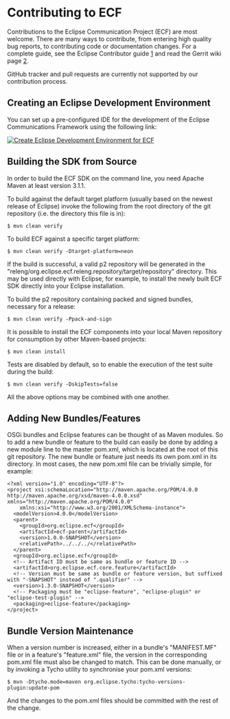 Contributing to ECF
===================

Contributions to the Eclipse Communication Project (ECF) are most welcome. 
There are many ways to contribute, from entering high quality bug reports, 
to contributing code or documentation changes. For a complete guide, see 
the Eclipse Contributor guide [1] and read the Gerrit wiki page [2].

GitHub tracker and pull requests are currently not supported by our
contribution process.

[1]: http://eclipse.org/contribute/
[2]: http://wiki.eclipse.org/Gerrit


Creating an Eclipse Development Environment
-------------------------------------------

You can set up a pre-configured IDE for the development of the Eclipse Communications Framework using the following link:

[![Create Eclipse Development Environment for ECF](https://download.eclipse.org/oomph/www/setups/svg/ECF.svg)](https://www.eclipse.org/setups/installer/?url=https://raw.githubusercontent.com/eclipse/ecf/master/releng/org.eclipse.ecf.releng/ECFConfiguration.setup&show=true "Click to open Eclipse-Installer Auto Launch or drag onto your running installer's title area")

Building the SDK from Source
----------------------------

In order to build the ECF SDK on the command line, you need Apache Maven at
least version 3.1.1.

To build against the default target platform (usually based on the newest
release of Eclipse) invoke the following from the root directory of the git
repository (i.e. the directory this file is in):

    $ mvn clean verify

To build ECF against a specific target platform:

    $ mvn clean verify -Dtarget-platform=neon

If the build is successful, a valid p2 repository will be generated in the
"releng/org.eclipse.ecf.releng.repository/target/repository" directory. This
may be used directly with Eclipse, for example, to install the newly built
ECF SDK directly into your Eclipse installation.

To build the p2 repository containing packed and signed bundles, necessary for
a release:

    $ mvn clean verify -Ppack-and-sign

It is possible to install the ECF components into your local Maven repository
for consumption by other Maven-based projects:

    $ mvn clean install

Tests are disabled by default, so to enable the execution of the test suite 
during the build:

    $ mvn clean verify -DskipTests=false

All the above options may be combined with one another.

Adding New Bundles/Features
---------------------------

OSGi bundles and Eclipse features can be thought of as Maven modules. So to
add a new bundle or feature to the build can easily be done by adding a new
module line to the master pom.xml, which is located at the root of this git
repository. The new bundle or feature just needs its own pom.xml in its
directory. In most cases, the new pom.xml file can be trivially simple, for
example:

```
<?xml version="1.0" encoding="UTF-8"?>
<project xsi:schemaLocation="http://maven.apache.org/POM/4.0.0 http://maven.apache.org/xsd/maven-4.0.0.xsd" xmlns="http://maven.apache.org/POM/4.0.0"
    xmlns:xsi="http://www.w3.org/2001/XMLSchema-instance">
  <modelVersion>4.0.0</modelVersion>
  <parent>
    <groupId>org.eclipse.ecf</groupId>
    <artifactId>ecf-parent</artifactId>
    <version>1.0.0-SNAPSHOT</version>
    <relativePath>../../../</relativePath>
  </parent>
  <groupId>org.eclipse.ecf</groupId>
  <!-- Artifact ID must be same as bundle or feature ID -->
  <artifactId>org.eclipse.ecf.core.feature</artifactId>
  <!-- Version must be same as bundle or feature version, but suffixed with "-SNAPSHOT" instead of ".qualifier" -->
  <version>1.3.0-SNAPSHOT</version>
  <!-- Packaging must be "eclipse-feature", "eclipse-plugin" or "eclipse-test-plugin" -->
  <packaging>eclipse-feature</packaging>
</project>
```

Bundle Version Maintenance
--------------------------

When a version number is increased, either in a bundle's "MANIFEST.MF" file
or in a feature's "feature.xml" file, the version in the corresponding
pom.xml file must also be changed to match. This can be done manually, or
by invoking a Tycho utility to synchronise your pom.xml versions:

    $ mvn -Dtycho.mode=maven org.eclipse.tycho:tycho-versions-plugin:update-pom

And the changes to the pom.xml files should be committed with the rest of
the change.

